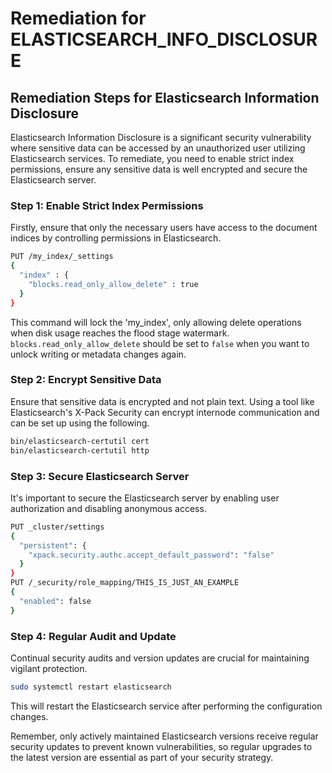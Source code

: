# Remediation for ELASTICSEARCH_INFO_DISCLOSURE

## Remediation Steps for Elasticsearch Information Disclosure

Elasticsearch Information Disclosure is a significant security vulnerability where sensitive data can be accessed by an unauthorized user utilizing Elasticsearch services. To remediate, you need to enable strict index permissions, ensure any sensitive data is well encrypted and secure the Elasticsearch server.

### Step 1: Enable Strict Index Permissions
Firstly, ensure that only the necessary users have access to the document indices by controlling permissions in Elasticsearch. 

```bash
PUT /my_index/_settings
{
  "index" : {
    "blocks.read_only_allow_delete" : true
  }
}
```

This command will lock the 'my_index', only allowing delete operations when disk usage reaches the flood stage watermark. `blocks.read_only_allow_delete` should be set to `false` when you want to unlock writing or metadata changes again.

### Step 2: Encrypt Sensitive Data
Ensure that sensitive data is encrypted and not plain text. Using a tool like Elasticsearch's X-Pack Security can encrypt internode communication and can be set up using the following.

```bash
bin/elasticsearch-certutil cert
bin/elasticsearch-certutil http
```

### Step 3: Secure Elasticsearch Server

It's important to secure the Elasticsearch server by enabling user authorization and disabling anonymous access.

```bash
PUT _cluster/settings
{
  "persistent": {
    "xpack.security.authc.accept_default_password": "false"
  }
}
PUT /_security/role_mapping/THIS_IS_JUST_AN_EXAMPLE
{ 
  "enabled": false
}
```

### Step 4: Regular Audit and Update

Continual security audits and version updates are crucial for maintaining vigilant protection.

```bash
sudo systemctl restart elasticsearch
```

This will restart the Elasticsearch service after performing the configuration changes.

Remember, only actively maintained Elasticsearch versions receive regular security updates to prevent known vulnerabilities, so regular upgrades to the latest version are essential as part of your security strategy.